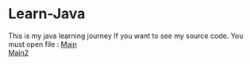 # Learn-Java
This is my java learning journey
If you want to see my source code. You must open file :
[Main](https://github.com/BLuBin7/Learn-Java/blob/main/Main.java)  
[Main2](https://github.com/BLuBin7/Learn-Java/blob/main/Main2.java)
